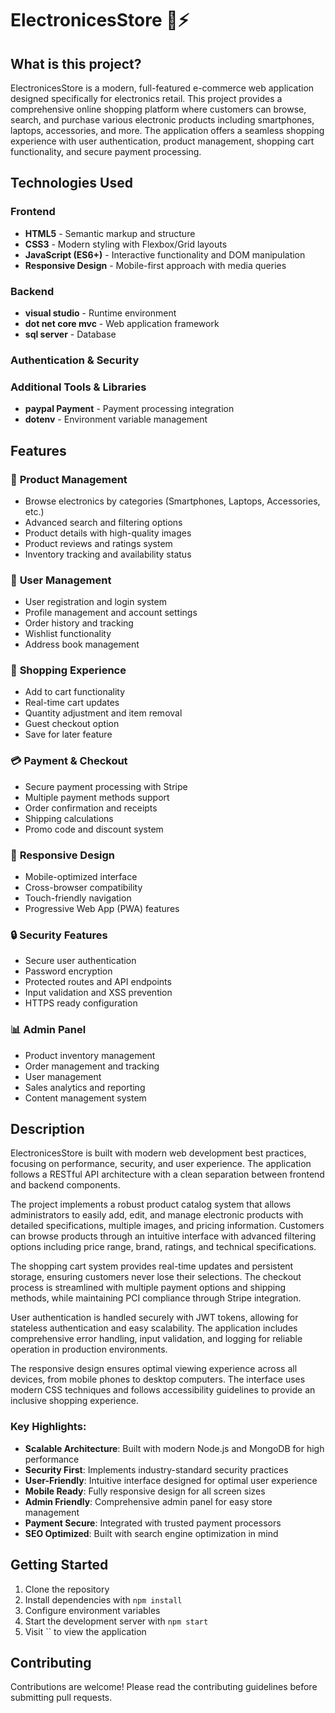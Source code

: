 # ElectronicesStore 🛒⚡

## What is this project?

ElectronicesStore is a modern, full-featured e-commerce web application designed specifically for electronics retail.
This project provides a comprehensive online shopping platform where customers can browse, search, and purchase various electronic products including smartphones, 
laptops, accessories, and more. The application offers a seamless shopping experience with user authentication, product management, shopping cart functionality,
and secure payment processing.

## Technologies Used

### Frontend
- **HTML5** - Semantic markup and structure
- **CSS3** - Modern styling with Flexbox/Grid layouts
- **JavaScript (ES6+)** - Interactive functionality and DOM manipulation
- **Responsive Design** - Mobile-first approach with media queries

### Backend
- **visual studio** - Runtime environment
- **dot net core mvc** - Web application framework
- **sql server** - Database 

### Authentication & Security

### Additional Tools & Libraries
- **paypal Payment** - Payment processing integration
- **dotenv** - Environment variable management

## Features

### 🏪 **Product Management**
- Browse electronics by categories (Smartphones, Laptops, Accessories, etc.)
- Advanced search and filtering options
- Product details with high-quality images
- Product reviews and ratings system
- Inventory tracking and availability status

### 👤 **User Management**
- User registration and login system
- Profile management and account settings
- Order history and tracking
- Wishlist functionality
- Address book management

### 🛒 **Shopping Experience**
- Add to cart functionality
- Real-time cart updates
- Quantity adjustment and item removal
- Guest checkout option
- Save for later feature

### 💳 **Payment & Checkout**
- Secure payment processing with Stripe
- Multiple payment methods support
- Order confirmation and receipts
- Shipping calculations
- Promo code and discount system

### 📱 **Responsive Design**
- Mobile-optimized interface
- Cross-browser compatibility
- Touch-friendly navigation
- Progressive Web App (PWA) features

### 🔒 **Security Features**
- Secure user authentication
- Password encryption
- Protected routes and API endpoints
- Input validation and XSS prevention
- HTTPS ready configuration

### 📊 **Admin Panel**
- Product inventory management
- Order management and tracking
- User management
- Sales analytics and reporting
- Content management system

## Description

ElectronicesStore is built with modern web development best practices, focusing on performance, security, and user experience. The application follows a RESTful API architecture with a clean separation between frontend and backend components.

The project implements a robust product catalog system that allows administrators to easily add, edit, and manage electronic products with detailed specifications, multiple images, and pricing information. Customers can browse products through an intuitive interface with advanced filtering options including price range, brand, ratings, and technical specifications.

The shopping cart system provides real-time updates and persistent storage, ensuring customers never lose their selections. The checkout process is streamlined with multiple payment options and shipping methods, while maintaining PCI compliance through Stripe integration.

User authentication is handled securely with JWT tokens, allowing for stateless authentication and easy scalability. The application includes comprehensive error handling, input validation, and logging for reliable operation in production environments.

The responsive design ensures optimal viewing experience across all devices, from mobile phones to desktop computers. The interface uses modern CSS techniques and follows accessibility guidelines to provide an inclusive shopping experience.

### Key Highlights:
- **Scalable Architecture**: Built with modern Node.js and MongoDB for high performance
- **Security First**: Implements industry-standard security practices
- **User-Friendly**: Intuitive interface designed for optimal user experience
- **Mobile Ready**: Fully responsive design for all screen sizes
- **Admin Friendly**: Comprehensive admin panel for easy store management
- **Payment Secure**: Integrated with trusted payment processors
- **SEO Optimized**: Built with search engine optimization in mind

## Getting Started

1. Clone the repository
2. Install dependencies with `npm install`
3. Configure environment variables
4. Start the development server with `npm start`
5. Visit `` to view the application

## Contributing

Contributions are welcome! Please read the contributing guidelines before submitting pull requests.
